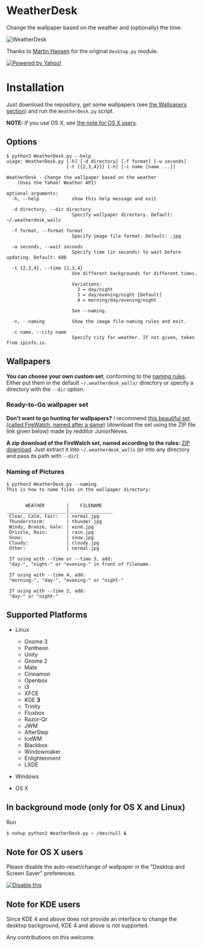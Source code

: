 # WeatherDesk

Change the wallpaper based on the weather and (optionally) the time.

![WeatherDesk](http://i.imgur.com/F2Lml2n.png)

Thanks to [Martin Hansen](http://stackoverflow.com/users/2118300/martin-hansen) for the original `Desktop.py` module.

[![Powered by Yahoo!](https://poweredby.yahoo.com/purple.png)](https://www.yahoo.com/?ilc=401)

# Installation

Just download the repository, get some wallpapers (see [the Wallpapers section](#wallpapers)) and run the `WeatherDesk.py` script.

**NOTE:** If you use OS X, see [the note for OS X users](#note-for-os-x-users).

## Options

    $ python3 WeatherDesk.py --help
    usage: WeatherDesk.py [-h] [-d directory] [-f format] [-w seconds]
                          [-t [{2,3,4}]] [-n] [-c name [name ...]]

    WeatherDesk - Change the wallpaper based on the weather
        (Uses the Yahoo! Weather API)

    optional arguments:
      -h, --help            show this help message and exit

      -d directory, --dir directory
                            Specify wallpaper directory. Default: ~/.weatherdesk_walls

      -f format, --format format
                            Specify image file format. Default: .jpg

      -w seconds, --wait seconds
                            Specify time (in seconds) to wait before updating. Default: 600

      -t {2,3,4}, --time {2,3,4}
                            Use different backgrounds for different times.

                            Variations:
                              2 = day/night
                              3 = day/evening/night [Default]
                              4 = morning/day/evening/night

                            See --naming.

      -n, --naming          Show the image file-naming rules and exit.

      -c name, --city name
                            Specify city for weather. If not given, taken from ipinfo.io.

## Wallpapers

**You can choose your own custom set**, conforming to the [naming rules](#naming-of-pictures).
Either put them in the default `~/.weatherdesk_walls/` directory or specify a directory with the `--dir` option.

### Ready-to-Go wallpaper set

**Don't want to go hunting for wallpapers?** I recommend [this beautiful set (called FireWatch, named after a game)](http://imgur.com/a/snB5O) (download the set using the ZIP file link given below) made by redditor JuniorNeves.

**A zip download of the FireWatch set, named according to the rules:** [ZIP download](https://github.com/bharadwaj-raju/FireWatch-WeatherDesk-Pack/archive/master.zip). Just extract it into `~/.weatherdesk_walls` (or into any directory and pass its path with `--dir`)


### Naming of Pictures

    $ python3 WeatherDesk.py --naming
    This is how to name files in the wallpaper directory:


           WEATHER        |    FILENAME
    ______________________|________________
     Clear, Calm, Fair:   | normal.jpg
     Thunderstorm:        | thunder.jpg
     Windy, Breeze, Gale: | wind.jpg
     Drizzle, Rain:       | rain.jpg
     Snow:                | snow.jpg
     Cloudy:              | cloudy.jpg
     Other:               | normal.jpg

     If using with --time or --time 3, add:
     "day-", "night-" or "evening-" in front of filename.

     If using with --time 4, add:
     "morning-", "day-", "evening-" or "night-"

     If using with --time 2, add:
     "day-" or "night-"


## Supported Platforms

- Linux

  - Gnome 3
  - Pantheon
  - Unity
  - Gnome 2
  - Mate
  - Cinnamon
  - Openbox
  - i3
  - XFCE
  - KDE **3**
  - Trinity
  - Fluxbox
  - Razor-Qt
  - JWM
  - AfterStep
  - IceWM
  - Blackbox
  - Windowmaker
  - Enlightenment
  - LXDE

- Windows

- OS X

## In background mode (only for OS X and Linux)

Run

```sh
$ nohup python3 WeatherDesk.py > /dev/null &
```

## Note for OS X users

Please disable the auto-reset/change of wallpaper in the  "Desktop and Screen Saver" preferences.

[![Disable this](http://i.imgur.com/BFi1GHGm.png)](http://i.imgur.com/BFi1GHG.png)

## Note for KDE users

Since KDE 4 and above does not provide an interface to change the desktop background, KDE 4 and above is not supported.

Any contributions on this welcome.
